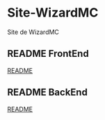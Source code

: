 # Site-WizardMC
Site de WizardMC

## README FrontEnd

[README](frontend/README.md)

## README BackEnd

[README](backend/README.md)